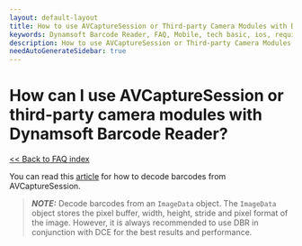 ```yaml
---
layout: default-layout
title: How to use AVCaptureSession or Third-party Camera Modules with Dynamsoft Barcode Reader? - DBR iOS FAQs.
keywords: Dynamsoft Barcode Reader, FAQ, Mobile, tech basic, ios, requirements
description: How to use AVCaptureSession or Third-party Camera Modules with Dynamsoft Barcode Reader? - DBR iOS FAQs.
needAutoGenerateSidebar: true
---
```


# How can I use AVCaptureSession or third-party camera modules with Dynamsoft Barcode Reader?

[<< Back to FAQ index](index.md)

You can read this [article](../samples/no-camera-enhancer.md) for how to decode barcodes from AVCaptureSession.

> **_NOTE:_** Decode barcodes from an `ImageData` object. The `ImageData` object stores the pixel buffer, width, height, stride and pixel format of the image. However, it is always recommended to use DBR in conjunction with DCE for the best results and performance.
